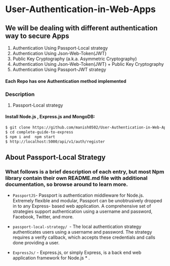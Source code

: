 # User-Authentication-in-Web-Apps
## We will be dealing with different authentication way to secure Apps


1. Authentication Using Passport-Local strategy
2. Authentication Using Json-Web-Token(JWT)
3. Public Key Cryptography (a.k.a. Asymmetric Cryptography)
4. Authentication Using Json-Web-Token(JWT) + Public Key Cryptography
5. Authentication Using Passport-JWT strategy


#### Each Repo has one Authentication method implemented

### Description

1. Passport-Local strategy

#### Install Node.js , Express.js and MongoDB:

```sh
$ git clone https://github.com/manish0502/User-Authentication-in-Web-Apps.git
$ cd complete-guide-to-express
$ npm i and  npm start
$ http://localhost:5000/api/v1/auth/register
```
## About Passport-Local Strategy


### What follows is a brief description of each entry, but most Npm library contain their own README.md file with additional documentation, so browse around to learn more.

  *  `PassportJS`- Passport is authentication middleware for Node.js. Extremely flexible and modular, Passport can be unobtrusively dropped in to any Express- based web application. A comprehensive set of strategies support authentication using a username and password, Facebook, Twitter, and more.

 * `passport-local-strategy/ `- The local authentication strategy authenticates users using a username and password. The strategy requires a verify callback, which accepts these credentials and calls done providing a user.

 * `ExpressJs/` - Express.js, or simply Express, is a back end web application framework for Node.js * 
.

